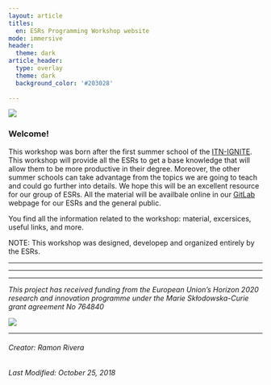 ```yaml
---
layout: article
titles:
  en: ESRs Programming Workshop website
mode: immersive
header:
  theme: dark
article_header:
  type: overlay
  theme: dark
  background_color: '#203028'
  
---
```


![](https://i.imgur.com/KMVYY8O.png)  


### Welcome!

This workshop was born after the first summer school of the [ITN-IGNITE](http://www.itn-ignite.eu/). This workshop will provide all the ESRs to get a base knowledge that will allow them to be more productive in their degree. Moreover, the other summer schools can take advantage from the topics we are going to teach and could go further into details. We hope this will be an excellent resource for our group of ESRs. All the material will be availbale online in our [GitLab]() webpage for our ESRs and the general public.  
 
You find all the information related to the workshop: material, excersices, useful links, and more.

NOTE: This workshop was designed, developep and organized entirely by the ESRs.    

 ---
 ---
 ---
*This project has received funding from the European Union’s Horizon 2020 research and innovation programme under the Marie Skłodowska-Curie grant agreement No 764840*  


![](https://i.imgur.com/LWHb2EO.jpg)  

---  
###### Creator: Ramon Rivera    
###### Last Modified: October 25, 2018    
